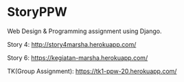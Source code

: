 # StoryPPW
Web Design &amp; Programming assignment using Django.

Story 4: http://story4marsha.herokuapp.com/

Story 6: https://kegiatan-marsha.herokuapp.com/

TK(Group Assignment): https://tk1-ppw-20.herokuapp.com/
